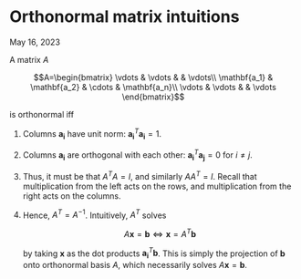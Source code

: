 <!-- emilia-snapshot-properties
Orthonormal matrix intuitions
2023/05/16
utulek
emilia-snapshot-properties -->

# Orthonormal matrix intuitions

May 16, 2023

A matrix $A$

$$A=\begin{bmatrix}
\vdots & \vdots & & \vdots\\
\mathbf{a_1} & \mathbf{a_2} & \cdots & \mathbf{a_n}\\
\vdots & \vdots & & \vdots
\end{bmatrix}$$

is orthonormal iff

1. Columns $\mathbf{a_i}$ have unit norm: $\mathbf{a_i}^T\mathbf{a_i}=1$.
2. Columns $\mathbf{a_i}$ are orthogonal with each other: $\mathbf{a_i}^T\mathbf{a_j}=0$ for $i\neq j$.
3. Thus, it must be that $A^TA=I$, and similarly $AA^T=I$. Recall that multiplication from the left acts on the rows, and multiplication from the right acts on the columns.
4. Hence, $A^T=A^{-1}$. Intuitively, $A^T$ solves

	 $$A\mathbf{x}=\mathbf{b}\iff \mathbf{x}=A^T\mathbf{b}$$

	 by taking $\mathbf{x}$ as the dot products $\mathbf{a_i}^T\mathbf{b}$. This is simply the projection of $\mathbf{b}$ onto orthonormal basis $A$, which necessarily solves $A\mathbf{x}=\mathbf{b}$.
